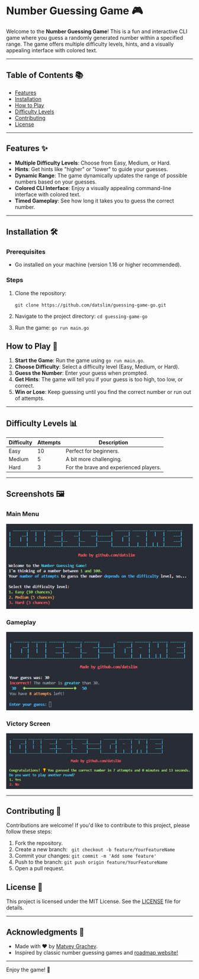 # Number Guessing Game 🎮

Welcome to the **Number Guessing Game**! This is a fun and interactive CLI game where you guess a randomly generated number within a specified range. The game offers multiple difficulty levels, hints, and a visually appealing interface with colored text.

---

## Table of Contents 📚

- [Features](#features)
- [Installation](#installation)
- [How to Play](#how-to-play)
- [Difficulty Levels](#difficulty-levels)
- [Contributing](#contributing)
- [License](#license)

---

## Features ✨

- **Multiple Difficulty Levels**: Choose from Easy, Medium, or Hard.
- **Hints**: Get hints like "higher" or "lower" to guide your guesses.
- **Dynamic Range**: The game dynamically updates the range of possible numbers based on your guesses.
- **Colored CLI Interface**: Enjoy a visually appealing command-line interface with colored text.
- **Timed Gameplay**: See how long it takes you to guess the correct number.

---

## Installation 🛠️

### Prerequisites
- Go installed on your machine (version 1.16 or higher recommended).

### Steps
1. Clone the repository:

   `git clone https://github.com/datslim/guessing-game-go.git`

2. Navigate to the project directory:
   `cd guessing-game-go`

3. Run the game:
    `go run main.go`

## How to Play 🎲

1. **Start the Game**: Run the game using `go run main.go`.
2. **Choose Difficulty**: Select a difficulty level (Easy, Medium, or Hard).
3. **Guess the Number**: Enter your guess when prompted.
4. **Get Hints**: The game will tell you if your guess is too high, too low, or correct.
5. **Win or Lose**: Keep guessing until you find the correct number or run out of attempts.

---

## Difficulty Levels 📊

| Difficulty | Attempts | Description                          |
|------------|----------|--------------------------------------|
| Easy       | 10       | Perfect for beginners.               |
| Medium     | 5        | A bit more challenging.              |
| Hard       | 3        | For the brave and experienced players. |

---

## Screenshots 🖼️

### Main Menu
![Main Menu](screenshots/main_menu.png)

### Gameplay
![Gameplay](screenshots/gameplay.png)

### Victory Screen
![Victory](screenshots/victory.png)

---

## Contributing 🤝

Contributions are welcome! If you'd like to contribute to this project, please follow these steps:

1. Fork the repository.
2. Create a new branch:
    ` git checkout -b feature/YourFeatureName`
3. Commit your changes:
    `git commit -m 'Add some feature'`
4. Push to the branch:
    `git push origin feature/YourFeatureName`
5. Open a pull request.

## License 📜

This project is licensed under the MIT License. See the [LICENSE](LICENSE) file for details.

---

## Acknowledgments 🙏

- Made with ❤️ by [Matvey Grachev](https://github.com/datslim).
- Inspired by classic number guessing games and [roadmap website!](https://roadmap.sh/projects/number-guessing-game)

---

Enjoy the game! 🚀